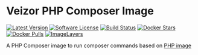 # Veizor PHP Composer Image

[![Latest Version](https://img.shields.io/github/release/Veizor/composer.svg?style=flat-square)](https://github.com/Veizor/composer/releases)
[![Software License](https://img.shields.io/badge/license-MIT-brightgreen.svg?style=flat-square)](LICENSE)
[![Build Status](https://img.shields.io/travis/Veizor/composer.svg?style=flat-square)](https://travis-ci.org/Veizor/composer)
[![Docker Stars](https://img.shields.io/docker/stars/veizor/composer.svg?style=flat-square)](https://hub.docker.com/r/veizor/composer/)
[![Docker Pulls](https://img.shields.io/docker/pulls/veizor/composer.svg?style=flat-square)](https://hub.docker.com/r/veizor/composer/)
[![ImageLayers](https://imagelayers.io/badge/veizor/composer:latest.svg)](https://imagelayers.io/?images=veizor/composer:latest 'Get your own badge on imagelayers.io')


A PHP Composer image to run composer commands based on [PHP image](https://github.com/Veizor/php)